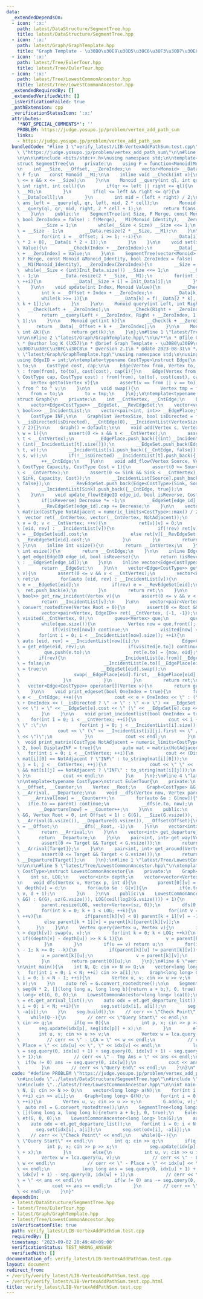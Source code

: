 ```yaml
---
data:
  _extendedDependsOn:
  - icon: ':x:'
    path: latest/DataStructure/SegmentTree.hpp
    title: latest/DataStructure/SegmentTree.hpp
  - icon: ':x:'
    path: latest/Graph/GraphTemplate.hpp
    title: "Graph Template - \u30B0\u30E9\u30D5\u30C6\u30F3\u30D7\u30EC\u30FC\u30C8"
  - icon: ':x:'
    path: latest/Tree/EulerTour.hpp
    title: latest/Tree/EulerTour.hpp
  - icon: ':x:'
    path: latest/Tree/LowestCommonAncestor.hpp
    title: latest/Tree/LowestCommonAncestor.hpp
  _extendedRequiredBy: []
  _extendedVerifiedWith: []
  _isVerificationFailed: true
  _pathExtension: cpp
  _verificationStatusIcon: ':x:'
  attributes:
    '*NOT_SPECIAL_COMMENTS*': ''
    PROBLEM: https://judge.yosupo.jp/problem/vertex_add_path_sum
    links:
    - https://judge.yosupo.jp/problem/vertex_add_path_sum
  bundledCode: "#line 1 \"verify_latest/LIB-VertexAddPathSum.test.cpp\"\n#define PROBLEM\
    \ \"https://judge.yosupo.jp/problem/vertex_add_path_sum\"\n\n#line 1 \"latest/DataStructure/SegmentTree.hpp\"\
    \n\n\n\n#include <bits/stdc++.h>\nusing namespace std;\n\ntemplate<typename Monoid>\n\
    struct SegmentTree{\n    private:\n    using F = function<Monoid(Monoid, Monoid)>;\n\
    \n    int __Size, __Offset, __ZeroIndex;\n    vector<Monoid> __Data;\n    const\
    \ F f;\n    const Monoid __M1;\n\n    inline void __Check(int x){\n        assert(1\
    \ <= x && x <= __Size);\n    }\n\n    Monoid __query(int ql, int qr, int left,\
    \ int right, int cell){\n        if(qr <= left || right <= ql){\n            return\
    \ __M1;\n        }\n        if(ql <= left && right <= qr){\n            return\
    \ __Data[cell];\n        }\n        int mid = (left + right) / 2;\n        Monoid\
    \ ans_left = __query(ql, qr, left, mid, 2 * cell);\n        Monoid ans_right =\
    \ __query(ql, qr, mid, right, 2 * cell + 1);\n        return f(ans_left, ans_right);\n\
    \    }\n\n    public:\n    SegmentTree(int Size, F Merge, const Monoid &Monoid_Identity,\
    \ bool ZeroIndex = false) : f(Merge), __M1(Monoid_Identity), __ZeroIndex(ZeroIndex){\n\
    \        __Size = 1;\n        while(__Size < Size) __Size <<= 1;\n        __Offset\
    \ = __Size - 1;\n        __Data.resize(2 * __Size, __M1);\n    }\n\n    void build(){\n\
    \        for(int i = __Offset; i >= 1; --i){\n            __Data[i] = f(__Data[i\
    \ * 2 + 0], __Data[i * 2 + 1]);\n        }\n    }\n\n    void set(int Index, Monoid\
    \ Value){\n        __Check(Index + __ZeroIndex);\n        __Data[__Offset + Index\
    \ + __ZeroIndex] = Value;\n    }\n\n    SegmentTree(vector<Monoid> &Init_Data,\
    \ F Merge, const Monoid &Monoid_Identity, bool ZeroIndex = false) : f(Merge),\
    \ __M1(Monoid_Identity), __ZeroIndex(ZeroIndex){\n        __Size = 1;\n      \
    \  while(__Size < (int)Init_Data.size()) __Size <<= 1;\n        __Offset = __Size\
    \ - 1;\n        __Data.resize(2 * __Size, __M1);\n        for(int i = 0; i < (int)Init_Data.size();\
    \ ++i){\n            __Data[__Size + i] = Init_Data[i];\n        }\n        build();\n\
    \    }\n\n    void update(int Index, Monoid Value){\n        __Check(Index + __ZeroIndex);\n\
    \        int k = __Offset + Index + __ZeroIndex;\n        __Data[k] = Value;\n\
    \        while(k >>= 1){\n            __Data[k] = f(__Data[2 * k], __Data[2 *\
    \ k + 1]);\n        }\n    }\n\n    Monoid query(int Left, int Right){\n     \
    \   __Check(Left + __ZeroIndex);\n        __Check(Right + __ZeroIndex - 1);\n\
    \        return __query(Left + __ZeroIndex, Right + __ZeroIndex, 1, __Size + 1,\
    \ 1);\n    }\n\n    Monoid get(int k){\n        __Check(k + __ZeroIndex);\n  \
    \      return __Data[__Offset + k + __ZeroIndex];\n    }\n\n    Monoid operator[](const\
    \ int &k){\n        return get(k);\n    }\n};\n#line 1 \"latest/Tree/EulerTour.hpp\"\
    \n\n\n#line 2 \"latest/Graph/GraphTemplate.hpp\"\n\n/**\n * @file GraphTemplate.hpp\n\
    \ * @author log K (lX57)\n * @brief Graph Template - \u30B0\u30E9\u30D5\u30C6\u30F3\
    \u30D7\u30EC\u30FC\u30C8\n * @version 2.1\n * @date 2023-08-31\n */\n\n#line 12\
    \ \"latest/Graph/GraphTemplate.hpp\"\nusing namespace std;\n\nusing Vertex = int;\n\
    using EdgeID = int;\n\ntemplate<typename CostType>\nstruct Edge{\n    Vertex from,\
    \ to;\n    CostType cost, cap;\n\n    Edge(Vertex from, Vertex to, CostType cost)\
    \ : from(from), to(to), cost(cost), cap(1){}\n    Edge(Vertex from, Vertex to,\
    \ CostType cap, CostType cost) : from(from), to(to), cost(cost), cap(cap){}\n\n\
    \    Vertex getto(Vertex v){\n        assert(v == from || v == to);\n        return\
    \ from ^ to ^ v;\n    }\n\n    void swap(){\n        Vertex tmp = from;\n    \
    \    from = to;\n        to = tmp;\n    }\n};\n\ntemplate<typename CostType>\n\
    struct Graph{\n    private:\n    int __CntVertex, __CntEdge;\n    bool __isDirected;\n\
    \    vector<Edge<CostType>> __EdgeSet, __RevEdgeSet;\n    vector<vector<pair<EdgeID,\
    \ bool>>> __IncidentList;\n    vector<pair<int, int>> __EdgePlace;\n\n    public:\n\
    \    CostType INF;\n\n    Graph(int VertexSize, bool isDirected = false) : __CntVertex(VertexSize),\
    \ __isDirected(isDirected), __CntEdge(0), __IncidentList(VertexSize), INF(numeric_limits<CostType>::max()\
    \ / 2){}\n\n    Graph() = default;\n\n    void add(Vertex s, Vertex t, CostType\
    \ w = 1){\n        assert(0 <= s && s < __CntVertex);\n        assert(0 <= t &&\
    \ t < __CntVertex);\n        __EdgePlace.push_back({(int)__IncidentList[s].size(),\
    \ (int)__IncidentList[t].size()});\n        __EdgeSet.push_back(Edge<CostType>(s,\
    \ t, w));\n        __IncidentList[s].push_back({__CntEdge, false});\n        __RevEdgeSet.push_back(Edge<CostType>(t,\
    \ s, w));\n        if(!__isDirected) __IncidentList[t].push_back({__CntEdge, true});\n\
    \        ++__CntEdge;\n    }\n\n    void add_flow(Vertex Source, Vertex Sink,\
    \ CostType Capacity, CostType Cost = 1){\n        assert(0 <= Source && Source\
    \ < __CntVertex);\n        assert(0 <= Sink && Sink < __CntVertex);\n        __EdgeSet.push_back(Edge<CostType>(Source,\
    \ Sink, Capacity, Cost));\n        __IncidentList[Source].push_back({__CntEdge,\
    \ false});\n        __RevEdgeSet.push_back(Edge<CostType>(Sink, Source, 0, -Cost));\n\
    \        __IncidentList[Sink].push_back({__CntEdge, true});\n        ++__CntEdge;\n\
    \    }\n\n    void update_flow(EdgeID edge_id, bool isReverse, CostType Decrease){\n\
    \        if(isReverse) Decrease *= -1;\n        __EdgeSet[edge_id].cap -= Decrease;\n\
    \        __RevEdgeSet[edge_id].cap += Decrease;\n    }\n\n    vector<vector<CostType>>\
    \ matrix(CostType NotAdjacent = numeric_limits<CostType>::max() / 2){\n      \
    \  vector ret(__CntVertex, vector(__CntVertex, NotAdjacent));\n        for(Vertex\
    \ v = 0; v < __CntVertex; ++v){\n            ret[v][v] = 0;\n            for(auto\
    \ [eid, rev] : __IncidentList[v]){\n                if(!rev) ret[v][__EdgeSet[eid].to]\
    \ = __EdgeSet[eid].cost;\n                else ret[v][__RevEdgeSet[eid].to] =\
    \ __RevEdgeSet[eid].cost;\n            }\n        }\n        return ret;\n   \
    \ }\n\n    inline int vsize(){\n        return __CntVertex;\n    }\n\n    inline\
    \ int esize(){\n        return __CntEdge;\n    }\n\n    inline Edge<CostType>\
    \ get_edge(EdgeID edge_id, bool isReverse){\n        return (isReverse ? __RevEdgeSet[edge_id]\
    \ : __EdgeSet[edge_id]);\n    }\n\n    inline vector<Edge<CostType>>& get_edgeset(){\n\
    \        return __EdgeSet;\n    }\n\n    vector<Edge<CostType>> get_incident(Vertex\
    \ v){\n        assert(0 <= v && v < __CntVertex);\n        vector<Edge<CostType>>\
    \ ret;\n        for(auto [eid, rev] : __IncidentList[v]){\n            Edge<CostType>\
    \ e = __EdgeSet[eid];\n            if(rev) e = __RevEdgeSet[eid];\n          \
    \  ret.push_back(e);\n        }\n        return ret;\n    }\n\n    vector<pair<EdgeID,\
    \ bool>> get_raw_incident(Vertex v){\n        assert(0 <= v && v < __CntVertex);\n\
    \        return __IncidentList[v];\n    }\n\n    vector<pair<Vertex, EdgeID>>\
    \ convert_rootedtree(Vertex Root = 0){\n        assert(0 <= Root && Root < __CntVertex);\n\
    \        vector<pair<Vertex, EdgeID>> ret(__CntVertex, {-1, -1});\n        vector<int>\
    \ visited(__CntVertex, 0);\n        queue<Vertex> que;\n        que.push(Root);\n\
    \        while(que.size()){\n            Vertex now = que.front(); que.pop();\n\
    \            if(visited[now]) continue;\n            visited[now] = 1;\n     \
    \       for(int i = 0; i < __IncidentList[now].size(); ++i){\n               \
    \ auto [eid, rev] = __IncidentList[now][i];\n                Edge<CostType> e\
    \ = get_edge(eid, rev);\n                if(visited[e.to]) continue;\n       \
    \         que.push(e.to);\n                ret[e.to] = {now, eid};\n         \
    \       if(rev){\n                    __IncidentList[e.from][__EdgePlace[eid].second].second\
    \ = false;\n                    __IncidentList[e.to][__EdgePlace[eid].first].second\
    \ = true;\n                    __EdgeSet[eid].swap();\n                    __RevEdgeSet[eid].swap();\n\
    \                    swap(__EdgePlace[eid].first, __EdgePlace[eid].second);\n\
    \                }\n            }\n        }\n        return ret;\n    }\n\n \
    \   vector<Edge<CostType>> operator[](Vertex v){\n        return get_incident(v);\n\
    \    }\n\n    void print_edgeset(bool OneIndex = true){\n        for(int e = 0;\
    \ e < __CntEdge; ++e){\n            cout << e + OneIndex << \" : (\" << __EdgeSet[e].from\
    \ + OneIndex << (__isDirected ? \" -> \" : \" <-> \") << __EdgeSet[e].to + OneIndex\
    \ << \") = \" << __EdgeSet[e].cost << \" (\" << __EdgeSet[e].cap << \")\" << endl;\n\
    \        }\n    }\n\n    void print_incidentlist(bool OneIndex = true){\n    \
    \    for(int i = 0; i < __CntVertex; ++i){\n            cout << i + OneIndex <<\
    \ \" :\";\n            for(int j = 0; j < __IncidentList[i].size(); ++j){\n  \
    \              cout << \" (\" << __IncidentList[i][j].first << \" / \" << __IncidentList[i][j].second\
    \ << \")\";\n            }\n            cout << endl;\n        }\n    }\n\n  \
    \  void print_matrix(CostType NotAdjacent = numeric_limits<CostType>::max() /\
    \ 2, bool DisplayINF = true){\n        auto mat = matrix(NotAdjacent);\n     \
    \   for(int i = 0; i < __CntVertex; ++i){\n            cout << (DisplayINF &&\
    \ mat[i][0] == NotAdjacent ? \"INF\" : to_string(mat[i][0]));\n            for(int\
    \ j = 1; j < __CntVertex; ++j){\n                cout << \" \" << (DisplayINF\
    \ && mat[i][j] == NotAdjacent ? \"INF\" : to_string(mat[i][j]));\n           \
    \ }\n            cout << endl;\n        }\n    }\n};\n#line 4 \"latest/Tree/EulerTour.hpp\"\
    \n\ntemplate<typename CostType>\nstruct EulerTour{\n    private:\n    int __Size,\
    \ __Offset, __Counter;\n    Vertex __Root;\n    Graph<CostType> &G;\n    vector<int>\
    \ __Arrival, __Departure;\n\n    void __dfs(Vertex now, Vertex parent){\n    \
    \    __Arrival[now] = __Counter++;\n        for(auto &e : G[now]){\n         \
    \   if(e.to == parent) continue;\n            __dfs(e.to, now);\n        }\n \
    \       __Departure[now] = __Counter++;\n    }\n\n    public:\n    EulerTour(Graph<CostType>\
    \ &G, Vertex Root = 0, int Offset = 1) : G(G), __Size(G.vsize()), __Root(Root),\
    \ __Arrival(G.vsize()), __Departure(G.vsize()), __Offset(Offset){\n        __Counter\
    \ = __Offset;\n        __dfs(__Root, -1);\n    }\n\n    vector<int> get_arrival_list(){\n\
    \        return __Arrival;\n    }\n\n    vector<int> get_departure_list(){\n \
    \       return __Departure;\n    }\n\n    pair<int, int> get_way(Vertex Target){\n\
    \        assert(0 <= Target && Target < G.vsize());\n        return {__Arrival[__Root],\
    \ __Arrival[Target]};\n    }\n\n    pair<int, int> get_around(Vertex Target){\n\
    \        assert(0 <= Target && Target < G.vsize());\n        return {__Arrival[Target],\
    \ __Departure[Target]};\n    }\n};\n#line 1 \"latest/Tree/LowestCommonAncestor.hpp\"\
    \n\n\n\n#line 5 \"latest/Tree/LowestCommonAncestor.hpp\"\n\ntemplate<typename\
    \ CostType>\nstruct LowestCommonAncestor{\n    private:\n    Graph<CostType> &G;\n\
    \    int sz, LOG;\n    vector<int> depth;\n    vector<vector<Vertex>> parent;\n\
    \n    void dfs(Vertex v, Vertex p, int d){\n        parent[0][v] = p;\n      \
    \  depth[v] = d;\n        for(auto &e : G[v]){\n            if(e.to != p) dfs(e.to,\
    \ v, d + 1);\n        }\n    }\n\n    public:\n    LowestCommonAncestor(Graph<CostType>\
    \ &G) : G(G), sz(G.vsize()), LOG(ceil(log2(G.vsize())) + 1){\n        depth.resize(sz);\n\
    \        parent.resize(LOG, vector<Vertex>(sz, 0));\n        dfs(0, -1, 0);\n\
    \        for(int k = 0; k + 1 < LOG; ++k){\n            for(int v = 0; v < sz;\
    \ ++v){\n                if(parent[k][v] < 0) parent[k + 1][v] = -1;\n       \
    \         else parent[k + 1][v] = parent[k][parent[k][v]];\n            }\n  \
    \      }\n    }\n\n    Vertex query(Vertex u, Vertex v){\n        if(depth[u]\
    \ > depth[v]) swap(u, v);\n        for(int k = 0; k < LOG; ++k){\n           \
    \ if((depth[v] - depth[u]) >> k & 1){\n                v = parent[k][v];\n   \
    \         }\n        }\n        if(u == v) return u;\n        for(int k = LOG\
    \ - 1; k >= 0; --k){\n            if(parent[k][u] != parent[k][v]){\n        \
    \        u = parent[k][u];\n                v = parent[k][v];\n            }\n\
    \        }\n        return parent[0][u];\n    }\n};\n#line 6 \"verify_latest/LIB-VertexAddPathSum.test.cpp\"\
    \n\nint main(){\n    int N, Q; cin >> N >> Q;\n    vector<long long> a(N);\n \
    \   for(int i = 0; i < N; ++i) cin >> a[i];\n    Graph<long long> G(N);\n    for(int\
    \ i = 0; i < N - 1; ++i){\n        Vertex u, v; cin >> u >> v;\n        G.add(u,\
    \ v);\n    }\n    auto rel = G.convert_rootedtree();\n\n    SegmentTree<long long>\
    \ seg(N * 2, [](long long a, long long b){return a + b;}, 0, true);\n    EulerTour<long\
    \ long> et(G, 0, 0);\n    LowestCommonAncestor<long long> lca(G);\n    auto idx\
    \ = et.get_arrival_list();\n    auto odx = et.get_departure_list();\n    for(int\
    \ i = 0; i < N; ++i){\n        seg.set(idx[i], a[i]);\n        seg.set(odx[i],\
    \ -a[i]);\n    }\n    seg.build();\n    // cerr << \"Check Point\" << endl;\n\
    \    while(Q--){\n        // cerr << \"Query Start\" << endl;\n        int q;\
    \ cin >> q;\n        if(q == 0){\n            int p, x; cin >> p >> x;\n     \
    \       seg.update(idx[p], seg[idx[p]] + x);\n        }\n        else{\n     \
    \       int u, v; cin >> u >> v;\n            Vertex w = lca.query(u, v);\n  \
    \          // cerr << \" - LCA = \" << w << endl;\n            // cerr << \" -\
    \ Place = \" << idx[u] << \", \" << idx[v] << endl;\n            long long ans\
    \ = seg.query(0, idx[u] + 1) + seg.query(0, idx[v] + 1) - seg.query(0, idx[w]\
    \ + 1);\n            // cerr << \" - Tmp Ans = \" << ans << endl;\n          \
    \  if(w != 0) ans -= seg.query(0, idx[w]);\n            cout << ans << endl;\n\
    \        }\n        // cerr << \"Query End\" << endl;\n    }\n}\n"
  code: "#define PROBLEM \"https://judge.yosupo.jp/problem/vertex_add_path_sum\"\n\
    \n#include \"../latest/DataStructure/SegmentTree.hpp\"\n#include \"../latest/Tree/EulerTour.hpp\"\
    \n#include \"../latest/Tree/LowestCommonAncestor.hpp\"\n\nint main(){\n    int\
    \ N, Q; cin >> N >> Q;\n    vector<long long> a(N);\n    for(int i = 0; i < N;\
    \ ++i) cin >> a[i];\n    Graph<long long> G(N);\n    for(int i = 0; i < N - 1;\
    \ ++i){\n        Vertex u, v; cin >> u >> v;\n        G.add(u, v);\n    }\n  \
    \  auto rel = G.convert_rootedtree();\n\n    SegmentTree<long long> seg(N * 2,\
    \ [](long long a, long long b){return a + b;}, 0, true);\n    EulerTour<long long>\
    \ et(G, 0, 0);\n    LowestCommonAncestor<long long> lca(G);\n    auto idx = et.get_arrival_list();\n\
    \    auto odx = et.get_departure_list();\n    for(int i = 0; i < N; ++i){\n  \
    \      seg.set(idx[i], a[i]);\n        seg.set(odx[i], -a[i]);\n    }\n    seg.build();\n\
    \    // cerr << \"Check Point\" << endl;\n    while(Q--){\n        // cerr <<\
    \ \"Query Start\" << endl;\n        int q; cin >> q;\n        if(q == 0){\n  \
    \          int p, x; cin >> p >> x;\n            seg.update(idx[p], seg[idx[p]]\
    \ + x);\n        }\n        else{\n            int u, v; cin >> u >> v;\n    \
    \        Vertex w = lca.query(u, v);\n            // cerr << \" - LCA = \" <<\
    \ w << endl;\n            // cerr << \" - Place = \" << idx[u] << \", \" << idx[v]\
    \ << endl;\n            long long ans = seg.query(0, idx[u] + 1) + seg.query(0,\
    \ idx[v] + 1) - seg.query(0, idx[w] + 1);\n            // cerr << \" - Tmp Ans\
    \ = \" << ans << endl;\n            if(w != 0) ans -= seg.query(0, idx[w]);\n\
    \            cout << ans << endl;\n        }\n        // cerr << \"Query End\"\
    \ << endl;\n    }\n}"
  dependsOn:
  - latest/DataStructure/SegmentTree.hpp
  - latest/Tree/EulerTour.hpp
  - latest/Graph/GraphTemplate.hpp
  - latest/Tree/LowestCommonAncestor.hpp
  isVerificationFile: true
  path: verify_latest/LIB-VertexAddPathSum.test.cpp
  requiredBy: []
  timestamp: '2023-09-02 20:49:48+09:00'
  verificationStatus: TEST_WRONG_ANSWER
  verifiedWith: []
documentation_of: verify_latest/LIB-VertexAddPathSum.test.cpp
layout: document
redirect_from:
- /verify/verify_latest/LIB-VertexAddPathSum.test.cpp
- /verify/verify_latest/LIB-VertexAddPathSum.test.cpp.html
title: verify_latest/LIB-VertexAddPathSum.test.cpp
---
```

